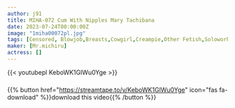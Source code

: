 ```yaml
---
author: j91
title: MIHA-072 Cum With Nipples Mary Tachibana
date: 2023-07-24T00:00:00Z
image: "1miha00072pl.jpg"
tags: [Censored, Blowjob,Breasts,Cowgirl,Creampie,Other Fetish,Solowork]
maker: [Mr.michiru]
actress: []
---
```



{{< youtubepl KeboWK1GlWu0Yge >}}
###

{{% button href="https://streamtape.to/v/KeboWK1GlWu0Yge" icon="fas fa-download" %}}download this video{{% /button %}}

